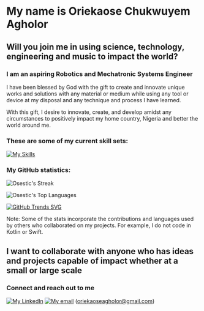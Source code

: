 # My name is Oriekaose Chukwuyem Agholor
## Will you join me in using science, technology, engineering and music to impact the world?

### I am an aspiring Robotics and Mechatronic Systems Engineer

I have been blessed by God with the gift to create and innovate unique works and solutions with any material or medium while using any tool or device at my disposal and any technique and process I have learned.

With this gift, I desire to innovate, create, and develop amidst any circumstances to positively impact my home country, Nigeria and better the world around me.

### These are some of my current skill sets:
[![My Skills](https://skillicons.dev/icons?i=c,cpp,cmake,python,java,github,gitlab,matlab,powershell,visualstudio,vscode,pycharm,idea,ros,linux,windows,raspberrypi,arduino,html,css,bootstrap,wordpress&perline=11)](https://skillicons.dev)

### My GitHub statistics:

![Osestic's Streak](https://github-readme-streak-stats.herokuapp.com/?user=Osestic&theme=synthwave&hide_border=true)

![Osestic's Top Languages](https://github-readme-stats.vercel.app/api/top-langs/?username=Osestic&theme=synthwave&show_icons=true&hide_border=true&layout=compact)

[![GitHub Trends SVG](https://api.githubtrends.io/user/svg/Osestic/repos?use_percent=true&compact=false&theme=synthwaves&loc_metric=changed&time_range=all_time)](https://githubtrends.io)

Note: Some of the stats incorporate the contributions and languages used by others who collaborated on my projects. For example, I do not code in Kotlin or Swift.

## I want to collaborate with anyone who has ideas and projects capable of impact whether at a small or large scale
### Connect and reach out to me

[![My LinkedIn](https://img.shields.io/badge/linkedin-%231E77B5.svg?&style=for-the-badge&logo=linkedin&logoColor=white)](https://www.linkedin.com/in/oriekaose-agholor) [![My email](https://img.shields.io/badge/Gmail-D14836?style=for-the-badge&logo=gmail&logoColor=white)](mailto:oriekaoseagholor@gmail.com) (oriekaoseagholor@gmail.com)

